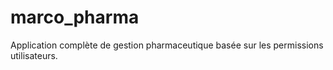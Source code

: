 # marco_pharma
Application complète de gestion pharmaceutique basée sur les permissions utilisateurs.
